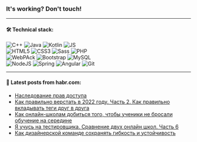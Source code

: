 ### It's working? Don't touch!

---

#### 🛠️ Technical stack:

![C++](https://img.shields.io/badge/C++-informational?logo=c%2B%2B&style=flat&logoColor=white&color=9C033A)
![Java](https://img.shields.io/badge/Java-informational?logo=java&style=flat&logoColor=white&color=007396)
![Kotlin](https://img.shields.io/badge/Kotlin-informational?logo=Kotlin&style=flat&logoColor=white&color=0095D5)
![JS](https://img.shields.io/badge/JS-informational?logo=javaScript&style=flat&logoColor=black&color=F7Df1E) <br>
![HTML5](https://img.shields.io/badge/HTML5-informational?logo=html5&style=flat&logoColor=white&color=E34F26)
![CSS3](https://img.shields.io/badge/CSS3-informational?logo=css3&style=flat&logoColor=white&color=157286)
![Sass](https://img.shields.io/badge/Saas-informational?logo=sass&style=flat&logoColor=white&color=hotpink)
![PHP](https://img.shields.io/badge/PHP-informational?logo=php&style=flat&logoColor=white&color=777BB4) <br>
![WebPAck](https://img.shields.io/badge/WebPack-informational?logo=webPack&style=flat&logoColor=white&color=FF6F00)
![Bootstrap](https://img.shields.io/badge/Bootstrap-informational?logo=Bootstrap&style=flat&logoColor=white&color=7952B3)
![MySQL](https://img.shields.io/badge/MySQL-informational?logo=MySQL&style=flat&logoColor=white&color=00f) <br>
![NodeJS](https://img.shields.io/badge/NodeJS-informational?logo=node.js&style=flat&logoColor=white&color=43853D)
![Spring](https://img.shields.io/badge/Spring-informational?logo=Spring&style=flat&logoColor=white&color=0A9EDC)
![Angular](https://img.shields.io/badge/Vue-informational?logo=vue.js&style=flat&logoColor=white&color=red)
![Git](https://img.shields.io/badge/Git-informational?logo=git&style=flat&logoColor=white&color=darkorange)

___

#### 💬 Latest posts from habr.com:

<!-- BLOG-POST-LIST:START -->
- [Наследование прав доступа](https://habr.com/ru/post/593445/?utm_source=habrahabr&utm_medium=rss&utm_campaign=593445)
- [Как правильно верстать в 2022 году. Часть 2. Как правильно вкладывать теги друг в друга](https://habr.com/ru/post/664060/?utm_source=habrahabr&utm_medium=rss&utm_campaign=664060)
- [Как онлайн-школам добиться того, чтобы ученики не бросали обучение на середине](https://habr.com/ru/post/664502/?utm_source=habrahabr&utm_medium=rss&utm_campaign=664502)
- [Я учусь на тестировщика. Сравнение двух онлайн школ. Часть 6](https://habr.com/ru/post/664500/?utm_source=habrahabr&utm_medium=rss&utm_campaign=664500)
- [Как дизайнерской команде сохранять гибкость и устойчивость](https://habr.com/ru/post/663370/?utm_source=habrahabr&utm_medium=rss&utm_campaign=663370)
<!-- BLOG-POST-LIST:END -->
